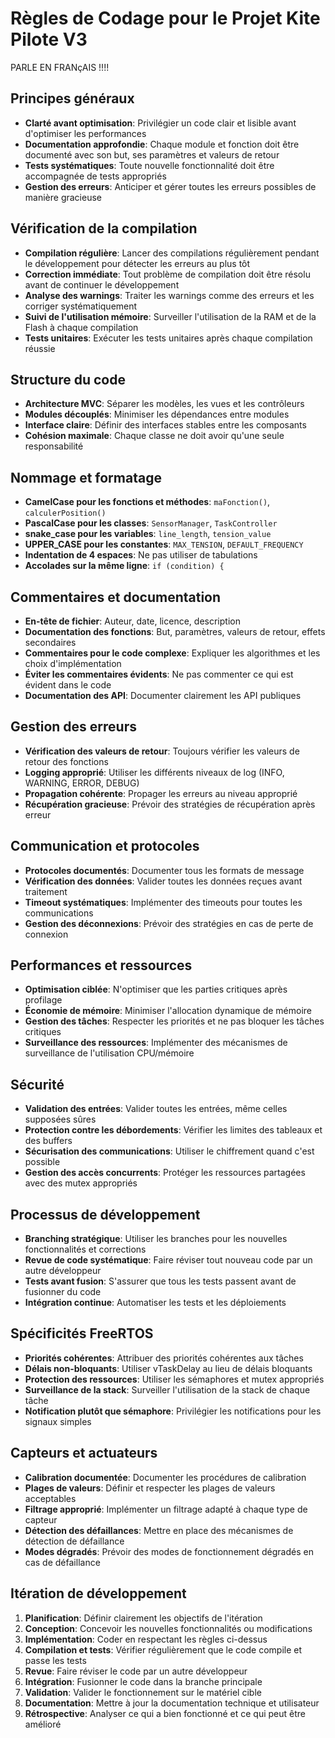 # Règles de Codage pour le Projet Kite Pilote V3
   PARLE EN FRANçAIS !!!!


## Principes généraux

- **Clarté avant optimisation**: Privilégier un code clair et lisible avant d'optimiser les performances
- **Documentation approfondie**: Chaque module et fonction doit être documenté avec son but, ses paramètres et valeurs de retour
- **Tests systématiques**: Toute nouvelle fonctionnalité doit être accompagnée de tests appropriés
- **Gestion des erreurs**: Anticiper et gérer toutes les erreurs possibles de manière gracieuse

## Vérification de la compilation

- **Compilation régulière**: Lancer des compilations régulièrement pendant le développement pour détecter les erreurs au plus tôt
- **Correction immédiate**: Tout problème de compilation doit être résolu avant de continuer le développement
- **Analyse des warnings**: Traiter les warnings comme des erreurs et les corriger systématiquement
- **Suivi de l'utilisation mémoire**: Surveiller l'utilisation de la RAM et de la Flash à chaque compilation
- **Tests unitaires**: Exécuter les tests unitaires après chaque compilation réussie

## Structure du code

- **Architecture MVC**: Séparer les modèles, les vues et les contrôleurs
- **Modules découplés**: Minimiser les dépendances entre modules
- **Interface claire**: Définir des interfaces stables entre les composants
- **Cohésion maximale**: Chaque classe ne doit avoir qu'une seule responsabilité

## Nommage et formatage

- **CamelCase pour les fonctions et méthodes**: `maFonction()`, `calculerPosition()`
- **PascalCase pour les classes**: `SensorManager`, `TaskController`
- **snake_case pour les variables**: `line_length`, `tension_value`
- **UPPER_CASE pour les constantes**: `MAX_TENSION`, `DEFAULT_FREQUENCY`
- **Indentation de 4 espaces**: Ne pas utiliser de tabulations
- **Accolades sur la même ligne**: `if (condition) {`

## Commentaires et documentation

- **En-tête de fichier**: Auteur, date, licence, description
- **Documentation des fonctions**: But, paramètres, valeurs de retour, effets secondaires
- **Commentaires pour le code complexe**: Expliquer les algorithmes et les choix d'implémentation
- **Éviter les commentaires évidents**: Ne pas commenter ce qui est évident dans le code
- **Documentation des API**: Documenter clairement les API publiques

## Gestion des erreurs

- **Vérification des valeurs de retour**: Toujours vérifier les valeurs de retour des fonctions
- **Logging approprié**: Utiliser les différents niveaux de log (INFO, WARNING, ERROR, DEBUG)
- **Propagation cohérente**: Propager les erreurs au niveau approprié
- **Récupération gracieuse**: Prévoir des stratégies de récupération après erreur

## Communication et protocoles

- **Protocoles documentés**: Documenter tous les formats de message
- **Vérification des données**: Valider toutes les données reçues avant traitement
- **Timeout systématiques**: Implémenter des timeouts pour toutes les communications
- **Gestion des déconnexions**: Prévoir des stratégies en cas de perte de connexion

## Performances et ressources

- **Optimisation ciblée**: N'optimiser que les parties critiques après profilage
- **Économie de mémoire**: Minimiser l'allocation dynamique de mémoire
- **Gestion des tâches**: Respecter les priorités et ne pas bloquer les tâches critiques
- **Surveillance des ressources**: Implémenter des mécanismes de surveillance de l'utilisation CPU/mémoire

## Sécurité

- **Validation des entrées**: Valider toutes les entrées, même celles supposées sûres
- **Protection contre les débordements**: Vérifier les limites des tableaux et des buffers
- **Sécurisation des communications**: Utiliser le chiffrement quand c'est possible
- **Gestion des accès concurrents**: Protéger les ressources partagées avec des mutex appropriés

## Processus de développement

- **Branching stratégique**: Utiliser les branches pour les nouvelles fonctionnalités et corrections
- **Revue de code systématique**: Faire réviser tout nouveau code par un autre développeur
- **Tests avant fusion**: S'assurer que tous les tests passent avant de fusionner du code
- **Intégration continue**: Automatiser les tests et les déploiements

## Spécificités FreeRTOS

- **Priorités cohérentes**: Attribuer des priorités cohérentes aux tâches
- **Délais non-bloquants**: Utiliser vTaskDelay au lieu de délais bloquants
- **Protection des ressources**: Utiliser les sémaphores et mutex appropriés
- **Surveillance de la stack**: Surveiller l'utilisation de la stack de chaque tâche
- **Notification plutôt que sémaphore**: Privilégier les notifications pour les signaux simples

## Capteurs et actuateurs

- **Calibration documentée**: Documenter les procédures de calibration
- **Plages de valeurs**: Définir et respecter les plages de valeurs acceptables
- **Filtrage approprié**: Implémenter un filtrage adapté à chaque type de capteur
- **Détection des défaillances**: Mettre en place des mécanismes de détection de défaillance
- **Modes dégradés**: Prévoir des modes de fonctionnement dégradés en cas de défaillance

## Itération de développement

1. **Planification**: Définir clairement les objectifs de l'itération
2. **Conception**: Concevoir les nouvelles fonctionnalités ou modifications
3. **Implémentation**: Coder en respectant les règles ci-dessus
4. **Compilation et tests**: Vérifier régulièrement que le code compile et passe les tests
5. **Revue**: Faire réviser le code par un autre développeur
6. **Intégration**: Fusionner le code dans la branche principale
7. **Validation**: Valider le fonctionnement sur le matériel cible
8. **Documentation**: Mettre à jour la documentation technique et utilisateur
9. **Rétrospective**: Analyser ce qui a bien fonctionné et ce qui peut être amélioré